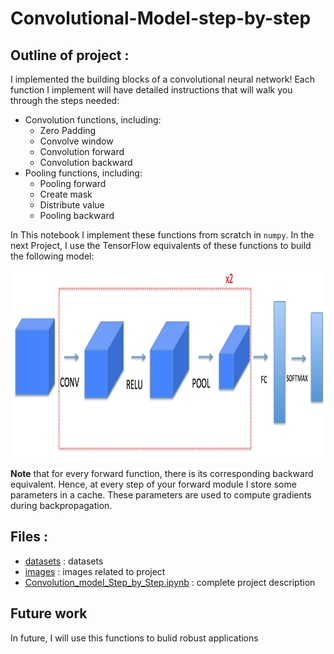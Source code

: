 # Convolutional-Model-step-by-step

## Outline of project :

I implemented the building blocks of a convolutional neural network! Each function I implement will have detailed instructions
that will walk you through the steps needed:

- Convolution functions, including:
    - Zero Padding
    - Convolve window 
    - Convolution forward
    - Convolution backward 
- Pooling functions, including:
    - Pooling forward
    - Create mask 
    - Distribute value
    - Pooling backward 
    
In This notebook I implement these functions from scratch in `numpy`. 
In the next Project, I use the TensorFlow equivalents of these functions to build the following model:

<img src="images/model.png" style="width:800px;height:300px;">

**Note** that for every forward function, there is its corresponding backward equivalent. 
Hence, at every step of your forward module I store some parameters in a cache. These parameters are used to compute gradients during backpropagation. 

## Files :

- [datasets](datasets) : datasets
- [images](images) : images related to project
- [Convolution_model_Step_by_Step.ipynb](Convolution_model_Step_by_Step.ipynb) : complete project description

## Future work

In future, I will use this functions to bulid robust applications
